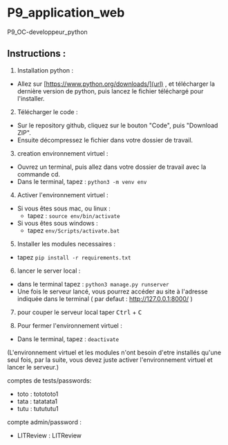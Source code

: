 # P9_application_web
P9_OC-developpeur_python


## Instructions :


1) Installation python :
- Allez sur [https://www.python.org/downloads/](url) , et télécharger la dernière version de python, puis lancez le fichier 
  téléchargé pour l'installer.

2) Télécharger le code :
- Sur le repository github, cliquez sur le bouton "Code", puis "Download ZIP".
- Ensuite décompressez le fichier dans votre dossier de travail.

3) creation environnement virtuel :
- Ouvrez un terminal, puis allez dans votre dossier de travail avec la commande cd.
- Dans le terminal, tapez : ``` python3 -m venv env ```

4) Activer l'environnement virtuel :
  - Si vous êtes sous mac, ou linux :
    - tapez : ```source env/bin/activate ```
  - Si vous êtes sous windows :
    - tapez ```env/Scripts/activate.bat```

5) Installer les modules necessaires :
  - tapez ```pip install -r requirements.txt```
 
6) lancer le server local :
- dans le terminal tapez : ```python3 manage.py runserver```
- Une fois le serveur lancé, vous pourrez accéder au site à l'adresse indiquée dans le terminal ( par defaut : http://127.0.0.1:8000/ )

7) pour couper le serveur local taper <kbd>Ctrl</kbd> + <kbd>C</kbd>

8) Pour fermer l'environnement virtuel :
- Dans le terminal, tapez : ```deactivate ```

(L'environnement virtuel et les modules n'ont besoin d'etre installés qu'une seul fois, par la suite, vous devez juste activer l'environnement virtuel et lancer le serveur.)


comptes de tests/passwords:
- toto : totototo1
- tata : tatatata1
- tutu : tutututu1

compte admin/password :
- LITReview : LITReview
